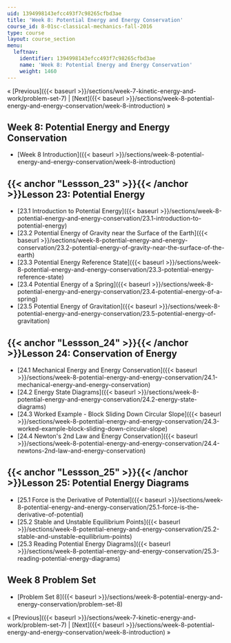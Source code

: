 ```yaml
---
uid: 1394998143efcc493f7c98265cfbd3ae
title: 'Week 8: Potential Energy and Energy Conservation'
course_id: 8-01sc-classical-mechanics-fall-2016
type: course
layout: course_section
menu:
  leftnav:
    identifier: 1394998143efcc493f7c98265cfbd3ae
    name: 'Week 8: Potential Energy and Energy Conservation'
    weight: 1460
---
```


« [Previous]({{< baseurl >}}/sections/week-7-kinetic-energy-and-work/problem-set-7) | [Next]({{< baseurl >}}/sections/week-8-potential-energy-and-energy-conservation/week-8-introduction) »

Week 8: Potential Energy and Energy Conservation
------------------------------------------------

*   [Week 8 Introduction]({{< baseurl >}}/sections/week-8-potential-energy-and-energy-conservation/week-8-introduction)

{{< anchor "Lessson_23" >}}{{< /anchor >}}Lesson 23: Potential Energy
---------------------------------------------------------------------

*   [23.1 Introduction to Potential Energy]({{< baseurl >}}/sections/week-8-potential-energy-and-energy-conservation/23.1-introduction-to-potential-energy)
*   [23.2 Potential Energy of Gravity near the Surface of the Earth]({{< baseurl >}}/sections/week-8-potential-energy-and-energy-conservation/23.2-potential-energy-of-gravity-near-the-surface-of-the-earth)
*   [23.3 Potential Energy Reference State]({{< baseurl >}}/sections/week-8-potential-energy-and-energy-conservation/23.3-potential-energy-reference-state)
*   [23.4 Potential Energy of a Spring]({{< baseurl >}}/sections/week-8-potential-energy-and-energy-conservation/23.4-potential-energy-of-a-spring)
*   [23.5 Potential Energy of Gravitation]({{< baseurl >}}/sections/week-8-potential-energy-and-energy-conservation/23.5-potential-energy-of-gravitation)

{{< anchor "Lessson_24" >}}{{< /anchor >}}Lesson 24: Conservation of Energy
---------------------------------------------------------------------------

*   [24.1 Mechanical Energy and Energy Conservation]({{< baseurl >}}/sections/week-8-potential-energy-and-energy-conservation/24.1-mechanical-energy-and-energy-conservation)
*   [24.2 Energy State Diagrams]({{< baseurl >}}/sections/week-8-potential-energy-and-energy-conservation/24.2-energy-state-diagrams)
*   [24.3 Worked Example - Block Sliding Down Circular Slope]({{< baseurl >}}/sections/week-8-potential-energy-and-energy-conservation/24.3-worked-example-block-sliding-down-circular-slope)
*   [24.4 Newton's 2nd Law and Energy Conservation]({{< baseurl >}}/sections/week-8-potential-energy-and-energy-conservation/24.4-newtons-2nd-law-and-energy-conservation)

{{< anchor "Lessson_25" >}}{{< /anchor >}}Lesson 25: Potential Energy Diagrams
------------------------------------------------------------------------------

*   [25.1 Force is the Derivative of Potential]({{< baseurl >}}/sections/week-8-potential-energy-and-energy-conservation/25.1-force-is-the-derivative-of-potential)
*   [25.2 Stable and Unstable Equilibrium Points]({{< baseurl >}}/sections/week-8-potential-energy-and-energy-conservation/25.2-stable-and-unstable-equilibrium-points)
*   [25.3 Reading Potential Energy Diagrams]({{< baseurl >}}/sections/week-8-potential-energy-and-energy-conservation/25.3-reading-potential-energy-diagrams)

Week 8 Problem Set
------------------

*   [Problem Set 8]({{< baseurl >}}/sections/week-8-potential-energy-and-energy-conservation/problem-set-8)

« [Previous]({{< baseurl >}}/sections/week-7-kinetic-energy-and-work/problem-set-7) | [Next]({{< baseurl >}}/sections/week-8-potential-energy-and-energy-conservation/week-8-introduction) »